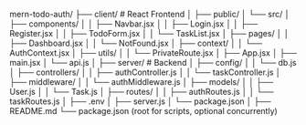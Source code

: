 mern-todo-auth/
├── client/                # React Frontend
│   ├── public/
│   └── src/
│       ├── components/
│       │   ├── Navbar.jsx
│       │   ├── Login.jsx
│       │   ├── Register.jsx
│       │   ├── TodoForm.jsx
│       │   └── TaskList.jsx
│       ├── pages/
│       │   ├── Dashboard.jsx
│       │   └── NotFound.jsx
│       ├── context/
│       │   └── AuthContext.jsx
│       ├── utils/
│       │   └── PrivateRoute.jsx
│       ├── App.jsx
│       ├── main.jsx
│       └── api.js
│
├── server/               # Backend
│   ├── config/
│   │   └── db.js
│   ├── controllers/
│   │   ├── authController.js
│   │   └── taskController.js
│   ├── middleware/
│   │   └── authMiddleware.js
│   ├── models/
│   │   ├── User.js
│   │   └── Task.js
│   ├── routes/
│   │   ├── authRoutes.js
│   │   └── taskRoutes.js
│   ├── .env
│   ├── server.js
│   └── package.json
│
├── README.md
└── package.json (root for scripts, optional concurrently)
